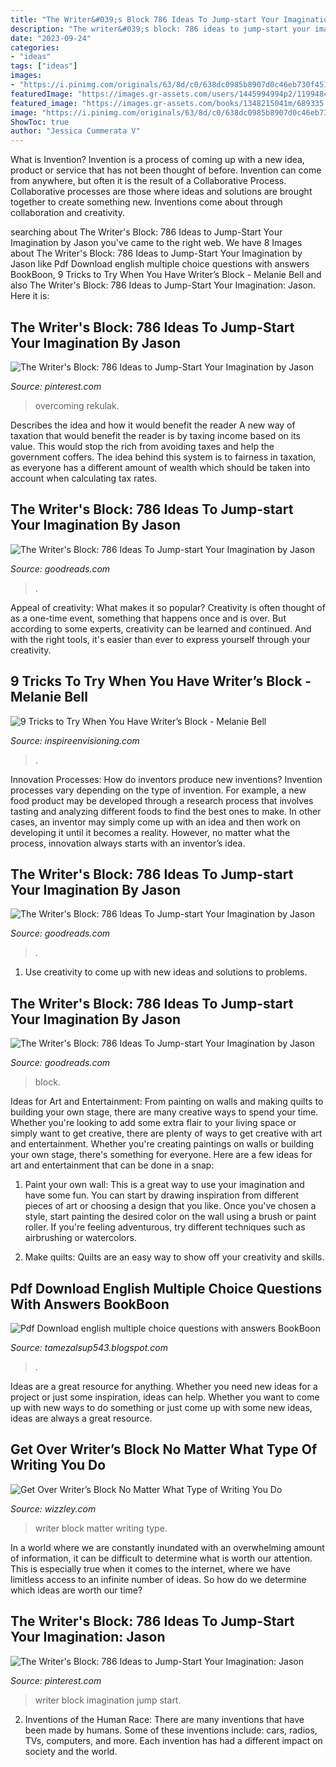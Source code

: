 ```yaml
---
title: "The Writer&#039;s Block 786 Ideas To Jump-start Your Imagination ~ The Writer&#039;s Block: 786 Ideas To Jump-start Your Imagination By Jason"
description: "The writer&#039;s block: 786 ideas to jump-start your imagination by jason"
date: "2023-09-24"
categories:
- "ideas"
tags: ["ideas"]
images:
- "https://i.pinimg.com/originals/63/8d/c0/638dc0985b8907d0c46eb730f45155f3.jpg"
featuredImage: "https://images.gr-assets.com/users/1445994994p2/11994844.jpg"
featured_image: "https://images.gr-assets.com/books/1348215041m/689335.jpg"
image: "https://i.pinimg.com/originals/63/8d/c0/638dc0985b8907d0c46eb730f45155f3.jpg"
ShowToc: true
author: "Jessica Cummerata V"
---
```



What is Invention?
Invention is a process of coming up with a new idea, product or service that has not been thought of before. Invention can come from anywhere, but often it is the result of a Collaborative Process. Collaborative processes are those where ideas and solutions are brought together to create something new. Inventions come about through collaboration and creativity.

	

		
searching about The Writer&#039;s Block: 786 Ideas to Jump-Start Your Imagination by Jason you've came to the right web. We have 8 Images about The Writer&#039;s Block: 786 Ideas to Jump-Start Your Imagination by Jason like Pdf Download english multiple choice questions with answers BookBoon, 9 Tricks to Try When You Have Writer’s Block - Melanie Bell and also The Writer&#039;s Block: 786 Ideas to Jump-Start Your Imagination: Jason. Here it is:
		
    
## The Writer&#039;s Block: 786 Ideas To Jump-Start Your Imagination By Jason

<img loading=lazy src="https://i.pinimg.com/originals/eb/a4/f7/eba4f7f6d25aeda6e20d0a78c17f0f37.jpg" onerror="this.onerror=null;this.src='https://tse4.mm.bing.net/th?id=OIP.bmMhLLe80xnaEv2lmgMPSAHaHn&amp;pid=15.1';" alt="The Writer&#039;s Block: 786 Ideas to Jump-Start Your Imagination by Jason">

_Source: pinterest.com_

>overcoming rekulak. 

	

Describes the idea and how it would benefit the reader
A new way of taxation that would benefit the reader is by taxing income based on its value. This would stop the rich from avoiding taxes and help the government coffers. The idea behind this system is to fairness in taxation, as everyone has a different amount of wealth which should be taken into account when calculating tax rates.

    
## The Writer&#039;s Block: 786 Ideas To Jump-start Your Imagination By Jason

<img loading=lazy src="https://images.gr-assets.com/books/1348215041m/689335.jpg" onerror="this.onerror=null;this.src='https://tse4.mm.bing.net/th?id=OIP.A0S0xdXXMNr15zOI3FtncAAAAA&amp;pid=15.1';" alt="The Writer&#039;s Block: 786 Ideas To Jump-start Your Imagination by Jason">

_Source: goodreads.com_

>. 

	

Appeal of creativity: What makes it so popular?
Creativity is often thought of as a one-time event, something that happens once and is over. But according to some experts, creativity can be learned and continued. And with the right tools, it's easier than ever to express yourself through your creativity.

    
## 9 Tricks To Try When You Have Writer’s Block - Melanie Bell

<img loading=lazy src="https://i1.wp.com/inspireenvisioning.com/wp-content/uploads/2018/05/lightbulb.jpg?fit=820%2C687" onerror="this.onerror=null;this.src='https://tse2.mm.bing.net/th?id=OIP.0IBErkYrYC7gYYNVrmTeMwHaGN&amp;pid=15.1';" alt="9 Tricks to Try When You Have Writer’s Block - Melanie Bell">

_Source: inspireenvisioning.com_

>. 

	

Innovation Processes: How do inventors produce new inventions?
Invention processes vary depending on the type of invention. For example, a new food product may be developed through a research process that involves tasting and analyzing different foods to find the best ones to make. In other cases, an inventor may simply come up with an idea and then work on developing it until it becomes a reality. However, no matter what the process, innovation always starts with an inventor’s idea.

    
## The Writer&#039;s Block: 786 Ideas To Jump-start Your Imagination By Jason

<img loading=lazy src="https://images.gr-assets.com/users/1445994994p2/11994844.jpg" onerror="this.onerror=null;this.src='https://tse4.mm.bing.net/th?id=OIP.5hE53H_gExrFXRPzLQf-HQAAAA&amp;pid=15.1';" alt="The Writer&#039;s Block: 786 Ideas To Jump-start Your Imagination by Jason">

_Source: goodreads.com_

>. 

	

1. Use creativity to come up with new ideas and solutions to problems.

    
## The Writer&#039;s Block: 786 Ideas To Jump-start Your Imagination By Jason

<img loading=lazy src="https://images.gr-assets.com/users/1349373930p2/13384083.jpg" onerror="this.onerror=null;this.src='https://tse1.mm.bing.net/th?id=OIP.JOERyTNRqcADbTua19zRVgAAAA&amp;pid=15.1';" alt="The Writer&#039;s Block: 786 Ideas To Jump-start Your Imagination by Jason">

_Source: goodreads.com_

>block. 

	

Ideas for Art and Entertainment: From painting on walls and making quilts to building your own stage, there are many creative ways to spend your time.
Whether you're looking to add some extra flair to your living space or simply want to get creative, there are plenty of ways to get creative with art and entertainment. Whether you're creating paintings on walls or building your own stage, there's something for everyone. Here are a few ideas for art and entertainment that can be done in a snap:
1. Paint your own wall: This is a great way to use your imagination and have some fun. You can start by drawing inspiration from different pieces of art or choosing a design that you like. Once you've chosen a style, start painting the desired color on the wall using a brush or paint roller. If you're feeling adventurous, try different techniques such as airbrushing or watercolors.

2. Make quilts: Quilts are an easy way to show off your creativity and skills.

    
## Pdf Download English Multiple Choice Questions With Answers BookBoon

<img loading=lazy src="https://lh5.googleusercontent.com/proxy/6q0KBZ2ZazzV3BdOnt4I9wMJSlyRLASCvu0OZag_s_UTNrBlp1knzti-X4iXK0gXYhdGQWvdOGAx4Dh1-Jf2m__1QeioZnczdr1WkaBnjPkXAUmRdXvorpTK4C53zecuhLk16w=w1200-h630-p-k-no-nu" onerror="this.onerror=null;this.src='https://tse4.mm.bing.net/th?id=OIP.vCRUNSrYG5sDRGcGceTwvwAAAA&amp;pid=15.1';" alt="Pdf Download english multiple choice questions with answers BookBoon">

_Source: tamezalsup543.blogspot.com_

>. 

	

Ideas are a great resource for anything. Whether you need new ideas for a project or just some inspiration, ideas can help. Whether you want to come up with new ways to do something or just come up with some new ideas, ideas are always a great resource.

    
## Get Over Writer’s Block No Matter What Type Of Writing You Do

<img loading=lazy src="https://wizzley.com/static/uploads/en/module/image/2013/09/02/2013-09-02_12-01-03_781.622x621.jpg" onerror="this.onerror=null;this.src='https://tse2.mm.bing.net/th?id=OIP.W2PN6WeGz68pjINIa4wZPQEsC3&amp;pid=15.1';" alt="Get Over Writer’s Block No Matter What Type of Writing You Do">

_Source: wizzley.com_

>writer block matter writing type. 

	

In a world where we are constantly inundated with an overwhelming amount of information, it can be difficult to determine what is worth our attention. This is especially true when it comes to the internet, where we have limitless access to an infinite number of ideas. So how do we determine which ideas are worth our time?

    
## The Writer&#039;s Block: 786 Ideas To Jump-Start Your Imagination: Jason

<img loading=lazy src="https://i.pinimg.com/originals/63/8d/c0/638dc0985b8907d0c46eb730f45155f3.jpg" onerror="this.onerror=null;this.src='https://tse4.mm.bing.net/th?id=OIP.DlzWJlLiy4zwnlKw16dN8AAAAA&amp;pid=15.1';" alt="The Writer&#039;s Block: 786 Ideas to Jump-Start Your Imagination: Jason">

_Source: pinterest.com_

>writer block imagination jump start. 

	

2. Inventions of the Human Race:
There are many inventions that have been made by humans. Some of these inventions include: cars, radios, TVs, computers, and more. Each invention has had a different impact on society and the world.

